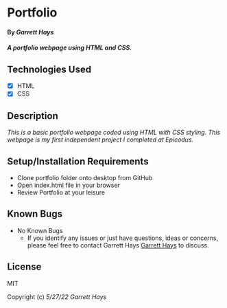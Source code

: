 # Portfolio

#### By _**Garrett Hays**_

#### _A portfolio webpage using HTML and CSS._

## Technologies Used

- [x] HTML
- [x] CSS

## Description

_This is a basic portfolio webpage coded using HTML with CSS styling. This webpage is my first independent project I completed at Epicodus._

## Setup/Installation Requirements

* Clone portfolio folder onto desktop from GitHub
* Open index.html file in your browser
* Review Portfolio at your leisure


## Known Bugs

* No Known Bugs
  - If you identify any issues or just have questions, ideas or concerns, please feel free to contact Garrett Hays [Garrett Hays](mailto:GarrettLHays@gmail.com) to discuss.

## License

MIT

Copyright (c) _5/27/22_ _Garrett Hays_